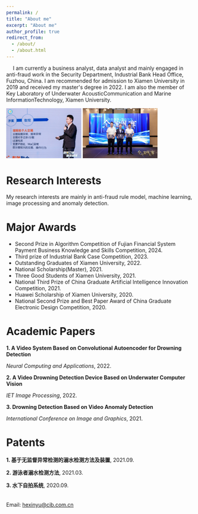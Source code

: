 ```yaml
---
permalink: /
title: "About me"
excerpt: "About me"
author_profile: true
redirect_from: 
  - /about/
  - /about.html
---
```

&emsp; I am currently a business analyst, data analyst and mainly engaged in anti-fraud work in the Security Department, Industrial Bank Head Office, Fuzhou, China. I am recommended for admission to Xiamen University in 2019 and received my master's degree in 2022. I am also the member of Key Laboratory of Underwater AcousticCommunication and Marine InformationTechnology, Xiamen University.

<img src="../images/微信图片_20240926220902.png" width="40%" height="40%"/> <img src="../images/微信图片_20240926231818.png" width="40%" height="40%"/>

Research Interests
======
My research interests are mainly in anti-fraud rule model, machine learning, image processing and anomaly detection.

Major Awards
======
* Second Prize in Algorithm Competition of Fujian Financial System Payment Business Knowledge and Skills Competition, 2024.
* Third prize of Industrial Bank Case Competition, 2023.
* Outstanding Graduates of Xiamen University, 2022.
* National Scholarship(Master), 2021.
* Three Good Students of Xiamen University, 2021.
* National Third Prize of China Graduate Artificial Intelligence Innovation Competition, 2021.
* Huawei Scholarship of Xiamen University, 2020.
* National Second Prize and Best Paper Award of China Graduate Electronic Design Competition, 2020.

Academic Papers
======
<b>1. A Video System Based on Convolutional Autoencoder for Drowning Detection</b><br>
 
<i>Neural Computing and Applications</i>, 2022.

<b>2. A Video Drowning Detection Device Based on Underwater Computer Vision</b><br>

<i>IET Image Processing</i>, 2022.
  
<b>3. Drowning Detection Based on Video Anomaly Detection</b><br>

<i>International Conference on Image and Graphics</i>, 2021.
  
Patents
=====
<b>1. 基于无监督异常检测的溺水检测方法及装置</b>, 2021.09.
  
<b>2. 游泳者溺水检测方法</b>, 2021.03.
  
<b>3. 水下自拍系统</b>, 2020.09.
<br>
<br>
<br>
Email: hexinyu@cib.com.cn
